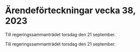 # Ärendeförteckningar vecka 38, 2023

Till regeringssammanträdet torsdag den 21 september.

Till regeringssammanträdet torsdag den 21 september.
